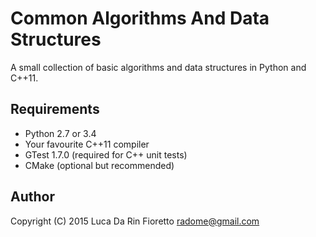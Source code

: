 Common Algorithms And Data Structures
=====================================

A small collection of basic algorithms and data structures in Python and C++11.


Requirements
------------
- Python 2.7 or 3.4
- Your favourite C++11 compiler
- GTest 1.7.0 (required for C++ unit tests)
- CMake (optional but recommended)

Author
------
Copyright (C) 2015 Luca Da Rin Fioretto <radome@gmail.com>

